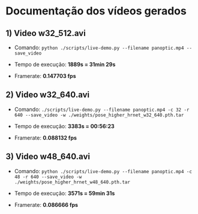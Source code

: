 # Documentação dos vídeos gerados

## 1) Video w32_512.avi 
- Comando: `python ./scripts/live-demo.py --filename panoptic.mp4 --save_video`

- Tempo de execução: **1889s = 31min 29s**
- Framerate: **0.147703 fps**

## 2) Video w32_640.avi 
- Comando: `./scripts/live-demo.py --filename panoptic.mp4 -c 32 -r 640 --save_video -w ./weights/pose_higher_hrnet_w32_640.pth.tar`

- Tempo de execução: **3383s = 00:56:23**
- Framerate: **0.088132 fps**

## 3) Video w48_640.avi 
- Comando: `python ./scripts/live-demo.py --filename panoptic.mp4 -c 48 -r 640 --save_video -w ./weights/pose_higher_hrnet_w48_640.pth.tar`

- Tempo de execução: **3571s = 59min 31s**
- Framerate: **0.086666 fps**
